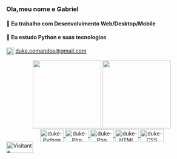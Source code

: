 ### Ola,meu nome e Gabriel
#### 🔭 Eu trabalho com Desenvolvimento Web/Desktop/Mobile



#### 🌱 Eu estudo Python e suas tecnologias

<img align="center" alt="duke-gmail" height="20" src= "https://img.shields.io/badge/Gmail-D14836?style=for-the-badge&logo=gmail&logoColor=white:"> duke.comandos@gmail.com

<div align="center">
 
  <a href="https://github.com/Gabriel018">
  <img height="180em" src="https://github-readme-stats.vercel.app/api?username=Gabriel018&show_icons=true&theme=dark&include_all_commits=true&count_private=true"/>
  <img height="180em" src="https://github-readme-stats.vercel.app/api/top-langs/?username=Gabriel018&layout=compact&langs_count=7&theme=dark"/>
</div>
  <div align="center">
<img align="center" alt="duke-Python" height="32" width="62" src="https://img.shields.io/badge/Python-14354C?style=for-the-badge&logo=python&logoColor=white">
<img align="center" alt="duke-Php" height="32" width="62" src="https://img.shields.io/badge/Django-092E20?style=for-the-badge&logo=django&logoColor=white"> 
<img align="center" alt="duke-Php" height="32" width="62" src="https://img.shields.io/badge/PHP-777BB4?style=for-the-badge&logo=php&logoColor=white">  
<img align="center" alt="duke-HTML" height="32" width="62" src="https://img.shields.io/badge/MySQL-00000F?style=for-the-badge&logo=mysql&logoColor=white">

 <img align="center" alt="duke-CSS" height="32" width="62" src="https://img.shields.io/badge/HTML5-E34F26?style=for-the-badge&logo=html5&logoColor=white">
 </div>
 
 
<img alt="Visitante" height="30" width="70" src="https://visitor-badges.glitch.me?username=Gabriel018E&repo=Gabriel018" alt="Visitante" height="30" width="70" />
